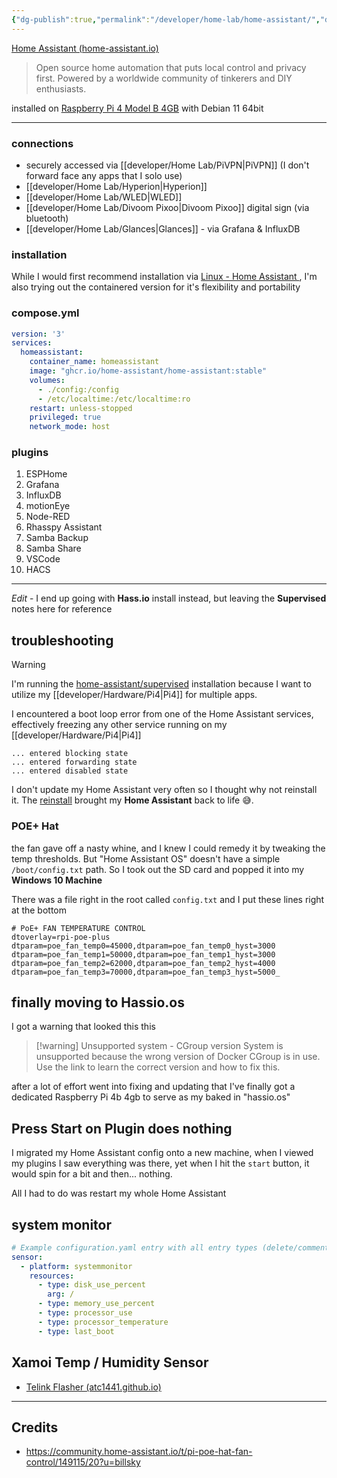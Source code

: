 ```yaml
---
{"dg-publish":true,"permalink":"/developer/home-lab/home-assistant/","dgPassFrontmatter":true}
---
```


[Home Assistant (home-assistant.io)](https://www.home-assistant.io/)

> Open source home automation that puts local control and privacy first. Powered by a worldwide community of tinkerers and DIY enthusiasts.

installed on [Raspberry Pi 4 Model B  4GB](https://www.raspberrypi.com/products/raspberry-pi-4-model-b/) with Debian 11 64bit

---

### connections
- securely accessed via [[developer/Home Lab/PiVPN\|PiVPN]] (I don't forward face any apps that I solo use)
- [[developer/Home Lab/Hyperion\|Hyperion]]
- [[developer/Home Lab/WLED\|WLED]]
- [[developer/Home Lab/Divoom Pixoo\|Divoom Pixoo]] digital sign (via bluetooth)
- [[developer/Home Lab/Glances\|Glances]] - via Grafana & InfluxDB

### installation 

While I would first recommend installation via [ Linux - Home Assistant ](https://www.home-assistant.io/installation/linux#install-home-assistant-supervised), I'm also trying out the containered version for it's flexibility and portability
### compose.yml
```yml
version: '3'
services:
  homeassistant:
    container_name: homeassistant
    image: "ghcr.io/home-assistant/home-assistant:stable"
    volumes:
      - ./config:/config
      - /etc/localtime:/etc/localtime:ro
    restart: unless-stopped
    privileged: true
    network_mode: host

```


### plugins
1. ESPHome
2. Grafana
3. InfluxDB
4. motionEye
5. Node-RED
6. Rhasspy Assistant
7. Samba Backup
8. Samba Share
9. VSCode
10. HACS

---

*Edit* - I end up going with **Hass.io** install instead, but leaving the **Supervised** notes here for reference
## troubleshooting 
> [!warning]
> I'm running the [home-assistant/supervised](https://github.com/home-assistant/supervised-installer) installation because I want to utilize my [[developer/Hardware/Pi4\|Pi4]] for multiple apps.
> 
> I encountered a boot loop error from one of the Home Assistant services, effectively freezing any other service running on my [[developer/Hardware/Pi4\|Pi4]]
> 

```shell
... entered blocking state
... entered forwarding state
... entered disabled state
```

I don't update my Home Assistant very often so I thought why not reinstall it. The [reinstall](https://github.com/home-assistant/supervised-installer)  brought my **Home Assistant** back to life 😅. 

### POE+ Hat
the fan gave off a nasty whine, and I knew I could remedy it by tweaking the temp thresholds. But "Home Assistant OS" doesn't have a simple `/boot/config.txt` path. So I took out the SD card and popped it into my **Windows 10 Machine**

There was a file right in the root called `config.txt` and I put these lines right at the bottom

```
# PoE+ FAN TEMPERATURE CONTROL  
dtoverlay=rpi-poe-plus  
dtparam=poe_fan_temp0=45000,dtparam=poe_fan_temp0_hyst=3000  
dtparam=poe_fan_temp1=50000,dtparam=poe_fan_temp1_hyst=3000  
dtparam=poe_fan_temp2=62000,dtparam=poe_fan_temp2_hyst=4000  
dtparam=poe_fan_temp3=70000,dtparam=poe_fan_temp3_hyst=5000_
```

## finally moving to Hassio.os
I got a warning that looked this this 

>[!warning] Unsupported system - CGroup version
>System is unsupported because the wrong version of Docker CGroup is in use. Use the link to learn the correct version and how to fix this.

after a lot of effort went into fixing and updating that I've finally got a dedicated Raspberry Pi 4b 4gb to serve as my baked in "hassio.os" 

## Press Start on Plugin does nothing
I migrated my Home Assistant config onto a new machine, when I viewed my plugins I saw everything was there, yet when I hit the `start` button, it would spin for a bit and then... nothing.

All I had to do was restart my whole Home Assistant 

## system monitor
```yml
# Example configuration.yaml entry with all entry types (delete/comment out as necessary)
sensor:
  - platform: systemmonitor
    resources:
      - type: disk_use_percent
        arg: /
      - type: memory_use_percent
      - type: processor_use
      - type: processor_temperature
      - type: last_boot
```

## Xamoi Temp / Humidity Sensor
- [Telink Flasher (atc1441.github.io) ](https://atc1441.github.io/TelinkFlasher.html)


---
## Credits
- https://community.home-assistant.io/t/pi-poe-hat-fan-control/149115/20?u=billsky